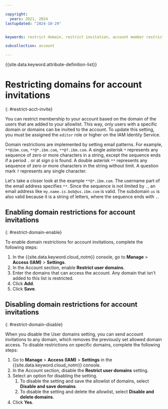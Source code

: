 ```yaml
---

copyright:
  years: 2021, 2024
lastupdated: "2024-10-29"


keywords: restrict domain, restrict invitation, account member restrict, invitation, invite users, account restriction

subcollection: account

---
```


{{site.data.keyword.attribute-definition-list}}

# Restricting domains for account invitations
{: #restrict-acct-invite}

You can restrict membership to your account based on the domain of the users that are added to your allowlist. This way, only users with a specific domain or domains can be invited to the account. To update this setting, you must be assigned the `editor` role or higher on the IAM Identity Service.

Domain restrictions are implemented by setting email patterns. For example, `**@ibm.com`, `**@*.ibm.com`, `**@?.ibm.com`. A single asterisk `*` represents any sequence of zero or more characters in a string, except the sequence ends if a period `.` or at sign `@` is found. A double asterisk `**` represents any sequence of zero or more characters in the string without limit. A question mark `?` represents any single character.

Let's take a closer look at the example `**@*.ibm.com`. The username part of the email address specifies `**`. Since the sequence is not limited by `.`, an email address like `my.name.is.bob@us.ibm.com` is valid. The subdomain `us` is also valid because it is a string of letters, where the sequence ends with `.`.

## Enabling domain restrictions for account invitations
{: #restrict-domain-enable}

To enable domain restrictions for account invitations, complete the following steps:

1. In the {{site.data.keyword.cloud_notm}} console, go to **Manage** > **Access (IAM)** > **Settings**.
1. In the Account section, enable **Restrict user domains**.
1. Enter the domains that can access the account. Any domain that isn't added to this list is restricted.
1. Click **Add**.
1. Click **Save**.


## Disabling domain restrictions for account invitations
{: #restrict-domain-disable}

When you disable the User domains setting, you can send account invitations to any domain, which removes the previously set allowed domain access. To disable restrictions on specific domains, complete the following steps:

1. Go to **Manage** > **Access (IAM)** > **Settings** in the {{site.data.keyword.cloud_notm}} console.
1. In the Account section, disable the **Restrict user domains** setting.
1. Select an option for disabling the setting.
   1. To disable the setting and save the allowlist of domains, select **Disable and save domains**.
   1. To disable the setting and delete the allowlist, select **Disable and delete domains**.
1. Click **Yes**.
